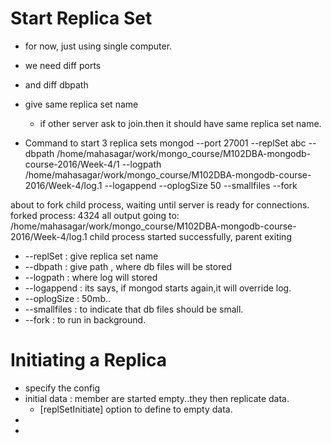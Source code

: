 # Start Replica Set
 - for now, just using single computer.
 - we need diff ports
 - and diff dbpath
 - give same replica set name
   - if other server ask to join.then it should have same replica set name.
 
 - Command to start 3 replica sets
  mongod --port 27001
         --replSet abc
	 --dbpath /home/mahasagar/work/mongo_course/M102DBA-mongodb-course-2016/Week-4/1
	 --logpath /home/mahasagar/work/mongo_course/M102DBA-mongodb-course-2016/Week-4/log.1
	 --logappend
	 --oplogSize 50
	 --smallfiles
	 --fork

 about to fork child process, waiting until server is ready for connections.
 forked process: 4324
 all output going to: /home/mahasagar/work/mongo_course/M102DBA-mongodb-course-2016/Week-4/log.1
 child process started successfully, parent exiting

 - --replSet : give replica set name
 - --dbpath : give path , where db files will be stored
 - --logpath : where log will stored
 - --logappend : its says, if mongod starts again,it will override log.
 - --oplogSize : 50mb..
 - --smallfiles : to indicate that db files should be small.
 - --fork : to run in background.



# Initiating a Replica
- specify the config
- initial data : member are started empty..they then replicate data.
   - [replSetInitiate] option to define to empty data.
- 
- 
